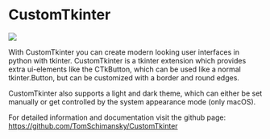 # CustomTkinter

![](https://raw.githubusercontent.com/TomSchimansky/CustomTkinter/master/documentation_images/customtkinter_mode_switch.gif)

With CustomTkinter you can create modern looking user
interfaces in python with tkinter. CustomTkinter is a
tkinter extension which provides extra ui-elements like
the CTkButton, which can be used like a normal tkinter.Button,
but can be customized with a border and round edges.

CustomTkinter also supports a light and dark theme,
which can either be set manually or get controlled by
the system appearance mode (only macOS).

For detailed information and documentation visit the github page:
https://github.com/TomSchimansky/CustomTkinter